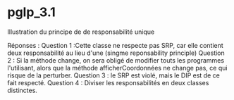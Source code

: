 # pglp_3.1
Illustration du principe de de responsabilité unique

Réponses :
Question 1 :Cette classe ne respecte pas SRP, car elle contient deux responsabilité au lieu d'une (singme reponsability principle)
Question 2 : Si la méthode change, on sera obligé de modifier touts les programmes l'utilisant, alors que la méthode afficherCoordonnées ne change pas, ce qui risque de la perturber.
Question 3 : le SRP est violé, mais le DIP est de ce fait respecté.
Question 4 : Diviser les responsabilités en deux classes distinctes.
